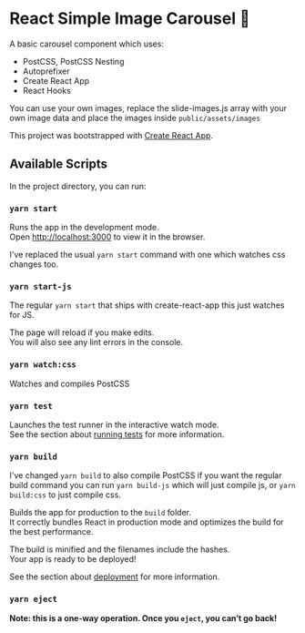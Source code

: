 # React Simple Image Carousel 🎠

A basic carousel component which uses:
  - PostCSS, PostCSS Nesting
  - Autoprefixer
  - Create React App
  - React Hooks

You can use your own images, replace the slide-images.js array with your own image data and place the images inside `public/assets/images`

This project was bootstrapped with [Create React App](https://github.com/facebook/create-react-app).

## Available Scripts

In the project directory, you can run:

### `yarn start`

Runs the app in the development mode.<br />
Open [http://localhost:3000](http://localhost:3000) to view it in the browser.

I've replaced the usual `yarn start` command with one which watches css changes too.

### `yarn start-js`

The regular `yarn start` that ships with create-react-app this just watches for JS.

The page will reload if you make edits.<br />
You will also see any lint errors in the console.

### `yarn watch:css`

Watches and compiles PostCSS

### `yarn test`

Launches the test runner in the interactive watch mode.<br />
See the section about [running tests](https://facebook.github.io/create-react-app/docs/running-tests) for more information.

### `yarn build`

I've changed `yarn build` to also compile PostCSS if you want the regular build command you can run `yarn build-js` which will just compile js, or `yarn build:css` to just compile css.

Builds the app for production to the `build` folder.<br />
It correctly bundles React in production mode and optimizes the build for the best performance.

The build is minified and the filenames include the hashes.<br />
Your app is ready to be deployed!

See the section about [deployment](https://facebook.github.io/create-react-app/docs/deployment) for more information.

### `yarn eject`

**Note: this is a one-way operation. Once you `eject`, you can’t go back!**

